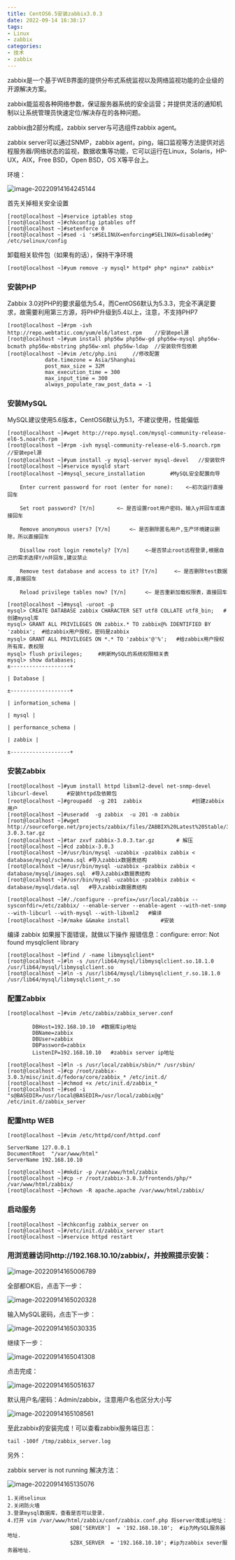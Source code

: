 ```yaml
---
title: CentOS6.5安装zabbix3.0.3
date: 2022-09-14 16:38:17
tags: 
- Linux
- zabbix
categories: 
- 技术
- zabbix
---
```


zabbix是一个基于WEB界面的提供分布式系统监视以及网络监视功能的企业级的开源解决方案。

zabbix能监视各种网络参数，保证服务器系统的安全运营；并提供灵活的通知机制以让系统管理员快速定位/解决存在的各种问题。

zabbix由2部分构成，zabbix server与可选组件zabbix agent。

zabbix server可以通过SNMP，zabbix agent，ping，端口监视等方法提供对远程服务器/网络状态的监视，数据收集等功能，它可以运行在Linux，Solaris，HP-UX，AIX，Free BSD，Open BSD，OS X等平台上。

<!--more-->

环境：

![image-20220914164245144](CentOS6-5安装zabbix3-0-3/image-20220914164245144.png)

首先关掉相关安全设置

```
[root@localhost ~]#service iptables stop
[root@localhost ~]#chkconfig iptables off
[root@localhost ~]#setenforce 0
[root@localhost ~]#sed -i 's#SELINUX=enforcing#SELINUX=disabled#g' /etc/selinux/config
```

卸载相关软件包（如果有的话），保持干净环境

	[root@localhost ~]#yum remove -y mysql* httpd* php* nginx* zabbix*
### 安装PHP

Zabbix 3.0对PHP的要求最低为5.4，而CentOS6默认为5.3.3，完全不满足要求，故需要利用第三方源，将PHP升级到5.4以上，注意，不支持PHP7

```
[root@localhost ~]#rpm -ivh http://repo.webtatic.com/yum/el6/latest.rpm    //安装epel源
[root@localhost ~]#yum install php56w php56w-gd php56w-mysql php56w-bcmath php56w-mbstring php56w-xml php56w-ldap  //安装软件包依赖
[root@localhost ~]#vim /etc/php.ini     //修改配置
			date.timezone = Asia/Shanghai
			post_max_size = 32M
			max_execution_time = 300
			max_input_time = 300
			always_populate_raw_post_data = -1
```

### 安装MySQL

MySQL建议使用5.6版本，CentOS6默认为5.1，不建议使用，性能偏低

```
[root@localhost ~]#wget http://repo.mysql.com/mysql-community-release-el6-5.noarch.rpm 
[root@localhost ~]#rpm -ivh mysql-community-release-el6-5.noarch.rpm   //安装epel源
[root@localhost ~]#yum install -y mysql-server mysql-devel   //安装软件
[root@localhost ~]#service mysqld start
[root@localhost ~]#mysql_secure_installation        #MySQL安全配置向导
```



		Enter current password for root (enter for none):    <–初次运行直接回车
	
		Set root password? [Y/n]       <– 是否设置root用户密码，输入y并回车或直接回车
	
		Remove anonymous users? [Y/n]      <– 是否删除匿名用户,生产环境建议删除，所以直接回车
	
		Disallow root login remotely? [Y/n]     <–是否禁止root远程登录,根据自己的需求选择Y/n并回车,建议禁止
	
		Remove test database and access to it? [Y/n]  　　<– 是否删除test数据库,直接回车
	
		Reload privilege tables now? [Y/n]      <– 是否重新加载权限表，直接回车

```
[root@localhost ~]#mysql -uroot -p
mysql> CREATE DATABASE zabbix CHARACTER SET utf8 COLLATE utf8_bin;   #创建mysql库
mysql> GRANT ALL PRIVILEGES ON zabbix.* TO zabbix@% IDENTIFIED BY 'zabbix';  #给zabbix用户授权，密码是zabbix
mysql> GRANT ALL PRIVILEGES ON *.* TO 'zabbix'@'%';   #给zabbix用户授权所有库，表权限
mysql> flush privileges;     #刷新MySQL的系统权限相关表
mysql> show databases; 
±-------------------+

| Database |

±-------------------+

| information_schema |

| mysql |

| performance_schema |

| zabbix |

±-------------------+
```

### 安装Zabbix

```
[root@localhost ~]#yum install httpd libxml2-devel net-snmp-devel libcurl-devel      #安装httpd及依赖包
[root@localhost ~]#groupadd  -g 201  zabbix                #创建zabbix用户
[root@localhost ~]#useradd  -g zabbix  -u 201 -m zabbix
[root@localhost ~]#wget http://sourceforge.net/projects/zabbix/files/ZABBIX%20Latest%20Stable/3.0.3/zabbix-3.0.3.tar.gz
[root@localhost ~]#tar zxvf zabbix-3.0.3.tar.gz       # 解压
[root@localhost ~]#cd zabbix-3.0.3
[root@localhost ~]#/usr/bin/mysql -uzabbix -pzabbix zabbix < database/mysql/schema.sql #导入zabbix数据表结构
[root@localhost ~]#/usr/bin/mysql -uzabbix -pzabbix zabbix < database/mysql/images.sql  #导入zabbix数据表结构
[root@localhost ~]#/usr/bin/mysql -uzabbix -pzabbix zabbix < database/mysql/data.sql   #导入zabbix数据表结构

[root@localhost ~]#/./configure --prefix=/usr/local/zabbix --sysconfdir=/etc/zabbix/ --enable-server --enable-agent --with-net-snmp --with-libcurl --with-mysql --with-libxml2   #编译
[root@localhost ~]#/make &&make install          #安装
```

编译 zabbix 如果报下面错误，就做以下操作
报错信息：configure: error: Not found mysqlclient library

```
[root@localhost ~]#find / -name libmysqlclient*
[root@localhost ~]#ln -s /usr/lib64/mysql/libmysqlclient.so.18.1.0 /usr/lib64/mysql/libmysqlclient.so
[root@localhost ~]#ln -s /usr/lib64/mysql/libmysqlclient_r.so.18.1.0 /usr/lib64/mysql/libmysqlclient_r.so 
```

### 配置Zabbix

```
[root@localhost ~]#vim /etc/zabbix/zabbix_server.conf
```



			DBHost=192.168.10.10  #数据库ip地址
			DBName=zabbix
			DBUser=zabbix
			DBPassword=zabbix
			ListenIP=192.168.10.10   #zabbix server ip地址

```
[root@localhost ~]#ln -s /usr/local/zabbix/sbin/* /usr/sbin/
[root@localhost ~]#cp /root/zabbix-3.0.3/misc/init.d/fedora/core/zabbix_* /etc/init.d/
[root@localhost ~]#chmod +x /etc/init.d/zabbix_*
[root@localhost ~]#sed -i "s@BASEDIR=/usr/local@BASEDIR=/usr/local/zabbix@g" /etc/init.d/zabbix_server
```

### 配置http WEB

```
[root@localhost ~]#vim /etc/httpd/conf/httpd.conf
```

```
ServerName 127.0.0.1
DocumentRoot  "/var/www/html"
ServerName 192.168.10.10	
```

```
[root@localhost ~]#mkdir -p /var/www/html/zabbix
[root@localhost ~]#cp -r /root/zabbix-3.0.3/frontends/php/* /var/www/html/zabbix/
[root@localhost ~]#chown -R apache.apache /var/www/html/zabbix/
```

### 启动服务

```
[root@localhost ~]#chkconfig zabbix_server on
[root@localhost ~]#/etc/init.d/zabbix_server start
[root@localhost ~]#service httpd restart
```

### 用浏览器访问http://192.168.10.10/zabbix/，并按照提示安装：

![image-20220914165006789](CentOS6-5安装zabbix3-0-3/image-20220914165006789.png)

全部都OK后，点击下一步：

![image-20220914165020328](CentOS6-5安装zabbix3-0-3/image-20220914165020328.png)

输入MySQL密码，点击下一步：

![image-20220914165030335](CentOS6-5安装zabbix3-0-3/image-20220914165030335.png)

继续下一步：

![image-20220914165041308](CentOS6-5安装zabbix3-0-3/image-20220914165041308.png)

点击完成：

![image-20220914165051637](CentOS6-5安装zabbix3-0-3/image-20220914165051637.png)

默认用户名/密码：Admin/zabbix，注意用户名也区分大小写

![image-20220914165108561](CentOS6-5安装zabbix3-0-3/image-20220914165108561.png)

至此zabbix的安装完成！可以查看zabbix服务端日志：

```
tail -100f /tmp/zabbix_server.log
```

另外：

zabbix server is not running 解决方法：

![image-20220914165135076](CentOS6-5安装zabbix3-0-3/image-20220914165135076.png)

```
1.关闭selinux
2.关闭防火墙
3.登录mysql数据库，查看是否可以登录.
4.打开 vim /var/www/html/zabbix/conf/zabbix.conf.php 将server改成ip地址：
					$DB['SERVER']  = '192.168.10.10';  #ip为MySQL服务器地址.
					$ZBX_SERVER  = '192.168.10.10'; #ip为zabbix sever服务器地址.
```

